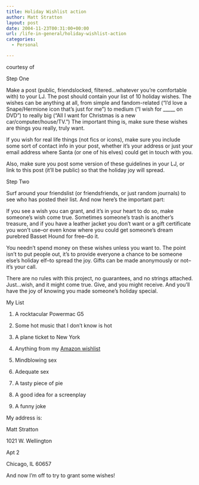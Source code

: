 ```yaml
---
title: Holiday Wishlist action
author: Matt Stratton
layout: post
date: 2004-11-23T00:31:00+00:00
url: /life-in-general/holiday-wishlist-action
categories:
  - Personal

---
```

courtesy of

Step One
  
Make a post (public, friendslocked, filtered&#8230;whatever you&#8217;re comfortable with) to your LJ. The post should contain your list of 10 holiday wishes. The wishes can be anything at all, from simple and fandom-related (&#8220;I&#8217;d love a Snape/Hermione icon that&#8217;s just for me&#8221;) to medium (&#8220;I wish for \_____ on DVD&#8221;) to really big (&#8220;All I want for Christmas is a new car/computer/house/TV.&#8221;) The important thing is, make sure these wishes are things you really, truly want.

If you wish for real life things (not fics or icons), make sure you include some sort of contact info in your post, whether it&#8217;s your address or just your email address where Santa (or one of his elves) could get in touch with you.

Also, make sure you post some version of these guidelines in your LJ, or link to this post (it&#8217;ll be public) so that the holiday joy will spread.

Step Two

Surf around your friendslist (or friendsfriends, or just random journals) to see who has posted their list. And now here&#8217;s the important part:

If you see a wish you can grant, and it&#8217;s in your heart to do so, make someone&#8217;s wish come true. Sometimes someone&#8217;s trash is another&#8217;s treasure, and if you have a leather jacket you don&#8217;t want or a gift certificate you won&#8217;t use&#8211;or even know where you could get someone&#8217;s dream purebred Basset Hound for free&#8211;do it.

You needn&#8217;t spend money on these wishes unless you want to. The point isn&#8217;t to put people out, it&#8217;s to provide everyone a chance to be someone else&#8217;s holiday elf&#8211;to spread the joy. Gifts can be made anonymously or not&#8211;it&#8217;s your call.

There are no rules with this project, no guarantees, and no strings attached. Just&#8230;wish, and it might come true. Give, and you might receive. And you&#8217;ll have the joy of knowing you made someone&#8217;s holiday special.

My List
  
1. A rocktacular Powermac G5
  
2. Some hot music that I don&#8217;t know is hot
  
3. A plane ticket to New York
  
4. Anything from my [Amazon wishlist][1]
  
5. Mindblowing sex
  
6. Adequate sex
  
7. A tasty piece of pie
  
8. A good idea for a screenplay
  
9. A funny joke

My address is:
  
Matt Stratton
  
1021 W. Wellington
  
Apt 2
  
Chicago, IL 60657

And now I&#8217;m off to try to grant some wishes!

 [1]: http://www.amazon.com/gp/registry/8BAD14RUPEY4